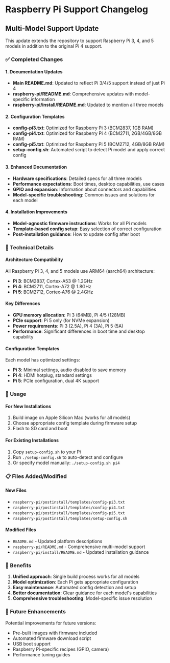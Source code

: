 # Raspberry Pi Support Changelog

## Multi-Model Support Update

This update extends the repository to support Raspberry Pi 3, 4, and 5 models in addition to the original Pi 4 support.

### ✅ Completed Changes

#### 1. Documentation Updates

- **Main README.md**: Updated to reflect Pi 3/4/5 support instead of just Pi 4
- **raspberry-pi/README.md**: Comprehensive updates with model-specific information
- **raspberry-pi/install/README.md**: Updated to mention all three models

#### 2. Configuration Templates

- **config-pi3.txt**: Optimized for Raspberry Pi 3 (BCM2837, 1GB RAM)
- **config-pi4.txt**: Optimized for Raspberry Pi 4 (BCM2711, 2GB/4GB/8GB RAM)  
- **config-pi5.txt**: Optimized for Raspberry Pi 5 (BCM2712, 4GB/8GB RAM)
- **setup-config.sh**: Automated script to detect Pi model and apply correct config

#### 3. Enhanced Documentation

- **Hardware specifications**: Detailed specs for all three models
- **Performance expectations**: Boot times, desktop capabilities, use cases
- **GPIO and expansion**: Information about connectors and capabilities
- **Model-specific troubleshooting**: Common issues and solutions for each model

#### 4. Installation Improvements

- **Model-agnostic firmware instructions**: Works for all Pi models
- **Template-based config setup**: Easy selection of correct configuration
- **Post-installation guidance**: How to update config after boot

### 🔧 Technical Details

#### Architecture Compatibility

All Raspberry Pi 3, 4, and 5 models use ARM64 (aarch64) architecture:

- **Pi 3**: BCM2837, Cortex-A53 @ 1.2GHz
- **Pi 4**: BCM2711, Cortex-A72 @ 1.8GHz  
- **Pi 5**: BCM2712, Cortex-A76 @ 2.4GHz

#### Key Differences

- **GPU memory allocation**: Pi 3 (64MB), Pi 4/5 (128MB)
- **PCIe support**: Pi 5 only (for NVMe expansion)
- **Power requirements**: Pi 3 (2.5A), Pi 4 (3A), Pi 5 (5A)
- **Performance**: Significant differences in boot time and desktop capability

#### Configuration Templates

Each model has optimized settings:

- **Pi 3**: Minimal settings, audio disabled to save memory
- **Pi 4**: HDMI hotplug, standard settings
- **Pi 5**: PCIe configuration, dual 4K support

### 🚀 Usage

#### For New Installations

1. Build image on Apple Silicon Mac (works for all models)
2. Choose appropriate config template during firmware setup
3. Flash to SD card and boot

#### For Existing Installations

1. Copy `setup-config.sh` to your Pi
2. Run `./setup-config.sh` to auto-detect and configure
3. Or specify model manually: `./setup-config.sh pi4`

### 📋 Files Added/Modified

#### New Files

- `raspberry-pi/postinstall/templates/config-pi3.txt`
- `raspberry-pi/postinstall/templates/config-pi4.txt`
- `raspberry-pi/postinstall/templates/config-pi5.txt`
- `raspberry-pi/postinstall/templates/setup-config.sh`

#### Modified Files

- `README.md` - Updated platform descriptions
- `raspberry-pi/README.md` - Comprehensive multi-model support
- `raspberry-pi/install/README.md` - Updated installation guidance

### 🎯 Benefits

1. **Unified approach**: Single build process works for all models
2. **Model optimization**: Each Pi gets appropriate configuration
3. **Easy maintenance**: Automated config detection and setup
4. **Better documentation**: Clear guidance for each model's capabilities
5. **Comprehensive troubleshooting**: Model-specific issue resolution

### 🔮 Future Enhancements

Potential improvements for future versions:

- Pre-built images with firmware included
- Automated firmware download script
- USB boot support
- Raspberry Pi-specific recipes (GPIO, camera)
- Performance tuning guides
